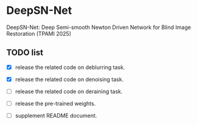 # DeepSN-Net
DeepSN-Net: Deep Semi-smooth Newton Driven Network for Blind Image Restoration (TPAMI 2025)

## TODO list
- [x] release the related code on deblurring task.
- [x] release the related code on denoising task.
- [ ] release the related code on deraining task.
- [ ] release the pre-trained weights.
- [ ] supplement README document.


